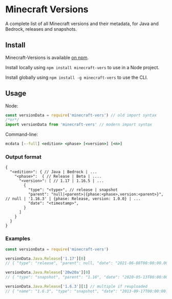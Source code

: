 # Minecraft Versions

A complete list of all Minecraft versions and their metadata, for Java and Bedrock, releases and snapshots.

## Install

Minecraft-Versions is available [on npm](https://npmjs.com/package/minecraft-vers).

Install locally using `npm install minecraft-vers` to use in a Node project.

Install globally using `npm install -g minecraft-vers` to use the CLI.

## Usage

Node:

```js
const versionData = require('minecraft-vers') // old import syntax
/*or*/
import versionData from 'minecraft-vers' // modern import syntax
```

Command-line:

```cmd
mcdata [--full] <edition> <phase> [<version>] [<n>]
```

### Output format

```jsonc
{
  "<edition>": { // Java | Bedrock | ...
    "<phase>":  { // Release | Beta | ....
      "<version>": [ // 1.17 | 1.16.5 | ...
        {
          "type": "<type>", // release | snapshot
          "parent": "null|<parent>|{phase:<phase>,version:<parent>}", // null | '1.16.3' | {phase: Release, version: 1.0.0} | ...
          "date": "<timestamp>",
        }
      ]
    }
  }
}
```

### Examples

```js
const versionData = require('minecraft-vers')

versionData.Java.Release['1.17'][0]
// { "type": "release", "parent": null, "date": "2021-06-08T00:00:00.000Z" }

versionData.Java.Release['20w20a'][0]
// { "type": "snapshot", "parent": "1.16", "date": "2020-05-13T00:00:00.000Z" }

versionData.Java.Release['1.6.3'][1] // multiple if reuploaded
// { "name": "1.6.3", "type": "snapshot", "date": "2013-09-17T00:00:00.000Z" }
```
